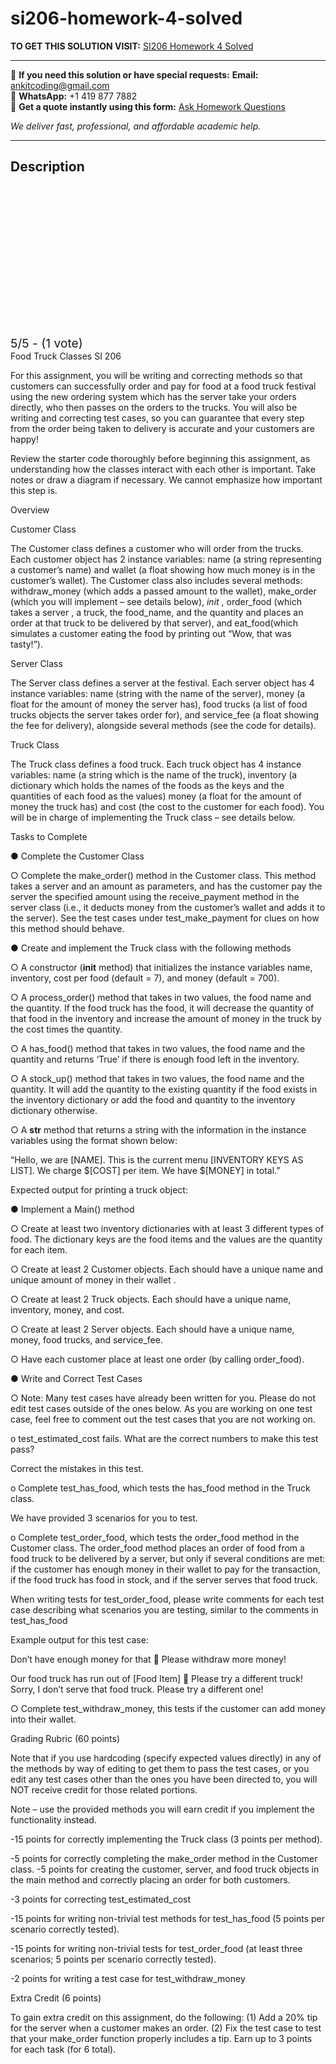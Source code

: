 # si206-homework-4-solved
**TO GET THIS SOLUTION VISIT:** [SI206 Homework 4 Solved](https://www.ankitcodinghub.com/product/si206-homework-4-solved/)


---

📩 **If you need this solution or have special requests:** **Email:** ankitcoding@gmail.com  
📱 **WhatsApp:** +1 419 877 7882  
📄 **Get a quote instantly using this form:** [Ask Homework Questions](https://www.ankitcodinghub.com/services/ask-homework-questions/)

*We deliver fast, professional, and affordable academic help.*

---

<h2>Description</h2>



<div class="kk-star-ratings kksr-auto kksr-align-center kksr-valign-top" data-payload="{&quot;align&quot;:&quot;center&quot;,&quot;id&quot;:&quot;119575&quot;,&quot;slug&quot;:&quot;default&quot;,&quot;valign&quot;:&quot;top&quot;,&quot;ignore&quot;:&quot;&quot;,&quot;reference&quot;:&quot;auto&quot;,&quot;class&quot;:&quot;&quot;,&quot;count&quot;:&quot;1&quot;,&quot;legendonly&quot;:&quot;&quot;,&quot;readonly&quot;:&quot;&quot;,&quot;score&quot;:&quot;5&quot;,&quot;starsonly&quot;:&quot;&quot;,&quot;best&quot;:&quot;5&quot;,&quot;gap&quot;:&quot;4&quot;,&quot;greet&quot;:&quot;Rate this product&quot;,&quot;legend&quot;:&quot;5\/5 - (1 vote)&quot;,&quot;size&quot;:&quot;24&quot;,&quot;title&quot;:&quot;SI206  Homework 4 Solved&quot;,&quot;width&quot;:&quot;138&quot;,&quot;_legend&quot;:&quot;{score}\/{best} - ({count} {votes})&quot;,&quot;font_factor&quot;:&quot;1.25&quot;}">

<div class="kksr-stars">

<div class="kksr-stars-inactive">
            <div class="kksr-star" data-star="1" style="padding-right: 4px">


<div class="kksr-icon" style="width: 24px; height: 24px;"></div>
        </div>
            <div class="kksr-star" data-star="2" style="padding-right: 4px">


<div class="kksr-icon" style="width: 24px; height: 24px;"></div>
        </div>
            <div class="kksr-star" data-star="3" style="padding-right: 4px">


<div class="kksr-icon" style="width: 24px; height: 24px;"></div>
        </div>
            <div class="kksr-star" data-star="4" style="padding-right: 4px">


<div class="kksr-icon" style="width: 24px; height: 24px;"></div>
        </div>
            <div class="kksr-star" data-star="5" style="padding-right: 4px">


<div class="kksr-icon" style="width: 24px; height: 24px;"></div>
        </div>
    </div>

<div class="kksr-stars-active" style="width: 138px;">
            <div class="kksr-star" style="padding-right: 4px">


<div class="kksr-icon" style="width: 24px; height: 24px;"></div>
        </div>
            <div class="kksr-star" style="padding-right: 4px">


<div class="kksr-icon" style="width: 24px; height: 24px;"></div>
        </div>
            <div class="kksr-star" style="padding-right: 4px">


<div class="kksr-icon" style="width: 24px; height: 24px;"></div>
        </div>
            <div class="kksr-star" style="padding-right: 4px">


<div class="kksr-icon" style="width: 24px; height: 24px;"></div>
        </div>
            <div class="kksr-star" style="padding-right: 4px">


<div class="kksr-icon" style="width: 24px; height: 24px;"></div>
        </div>
    </div>
</div>


<div class="kksr-legend" style="font-size: 19.2px;">
            5/5 - (1 vote)    </div>
    </div>
Food Truck Classes SI 206

For this assignment, you will be writing and correcting methods so that customers can successfully order and pay for food at a food truck festival using the new ordering system which has the server take your orders directly, who then passes on the orders to the trucks. You will also be writing and correcting test cases, so you can guarantee that every step from the order being taken to delivery is accurate and your customers are happy!

Review the starter code thoroughly before beginning this assignment, as understanding how the classes interact with each other is important. Take notes or draw a diagram if necessary. We cannot emphasize how important this step is.

Overview

Customer Class

The Customer class defines a customer who will order from the trucks. Each customer object has 2 instance variables: name (a string representing a customer’s name) and wallet (a float showing how much money is in the customer’s wallet). The Customer class also includes several methods: withdraw_money (which adds a passed amount to the wallet), make_order (which you will implement – see details below), _init_ , order_food (which takes a server , a truck, the food_name, and the quantity and places an order at that truck to be delivered by that server), and eat_food(which simulates a customer eating the food by printing out “Wow, that was tasty!”).

Server Class

The Server class defines a server at the festival. Each server object has 4 instance variables: name (string with the name of the server), money (a float for the amount of money the server has), food trucks (a list of food trucks objects the server takes order for), and service_fee (a float showing the fee for delivery), alongside several methods (see the code for details).

Truck Class

The Truck class defines a food truck. Each truck object has 4 instance variables: name (a string which is the name of the truck), inventory (a dictionary which holds the names of the foods as the keys and the quantities of each food as the values) money (a float for the amount of money the truck has) and cost (the cost to the customer for each food). You will be in charge of implementing the Truck class – see details below.

Tasks to Complete

● Complete the Customer Class

○ Complete the make_order() method in the Customer class. This method takes a server and an amount as parameters, and has the customer pay the server the specified amount using the receive_payment method in the server class (i.e., it deducts money from the customer’s wallet and adds it to the server). See the test cases under test_make_payment for clues on how this method should behave.

● Create and implement the Truck class with the following methods

○ A constructor (__init__ method) that initializes the instance variables name, inventory, cost per food (default = 7), and money (default = 700).

○ A process_order() method that takes in two values, the food name and the quantity. If the food truck has the food, it will decrease the quantity of that food in the inventory and increase the amount of money in the truck by the cost times the quantity.

○ A has_food() method that takes in two values, the food name and the quantity and returns ‘True’ if there is enough food left in the inventory.

○ A stock_up() method that takes in two values, the food name and the quantity. It will add the quantity to the existing quantity if the food exists in the inventory dictionary or add the food and quantity to the inventory dictionary otherwise.

○ A __str__ method that returns a string with the information in the instance variables using the format shown below:

“Hello, we are [NAME]. This is the current menu [INVENTORY KEYS AS LIST]. We charge $[COST] per item. We have $[MONEY] in total.”

Expected output for printing a truck object:

● Implement a Main() method

○ Create at least two inventory dictionaries with at least 3 different types of food. The dictionary keys are the food items and the values are the quantity for each item.

○ Create at least 2 Customer objects. Each should have a unique name and unique amount of money in their wallet .

○ Create at least 2 Truck objects. Each should have a unique name, inventory, money, and cost.

○ Create at least 2 Server objects. Each should have a unique name, money, food trucks, and service_fee.

○ Have each customer place at least one order (by calling order_food).

● Write and Correct Test Cases

○ Note: Many test cases have already been written for you. Please do not edit test cases outside of the ones below. As you are working on one test case, feel free to comment out the test cases that you are not working on.

o test_estimated_cost fails. What are the correct numbers to make this test pass?

Correct the mistakes in this test.

o Complete test_has_food, which tests the has_food method in the Truck class.

We have provided 3 scenarios for you to test.

o Complete test_order_food, which tests the order_food method in the Customer class. The order_food method places an order of food from a food truck to be delivered by a server, but only if several conditions are met: if the customer has enough money in their wallet to pay for the transaction, if the food truck has food in stock, and if the server serves that food truck.

When writing tests for test_order_food, please write comments for each test case describing what scenarios you are testing, similar to the comments in test_has_food

Example output for this test case:

Don’t have enough money for that 🙁 Please withdraw more money!

Our food truck has run out of [Food Item] 🙁 Please try a different truck! Sorry, I don’t serve that food truck. Please try a different one!

○ Complete test_withdraw_money, this tests if the customer can add money into their wallet.

Grading Rubric (60 points)

Note that if you use hardcoding (specify expected values directly) in any of the methods by way of editing to get them to pass the test cases, or you edit any test cases other than the ones you have been directed to, you will NOT receive credit for those related portions.

Note – use the provided methods you will earn credit if you implement the functionality instead.

-15 points for correctly implementing the Truck class (3 points per method).

-5 points for correctly completing the make_order method in the Customer class. -5 points for creating the customer, server, and food truck objects in the main method and correctly placing an order for both customers.

-3 points for correcting test_estimated_cost

-15 points for writing non-trivial test methods for test_has_food (5 points per scenario correctly tested).

-15 points for writing non-trivial tests for test_order_food (at least three scenarios; 5 points per scenario correctly tested).

-2 points for writing a test case for test_withdraw_money

Extra Credit (6 points)

To gain extra credit on this assignment, do the following: (1) Add a 20% tip for the server when a customer makes an order. (2) Fix the test case to test that your make_order function properly includes a tip. Earn up to 3 points for each task (for 6 total).
